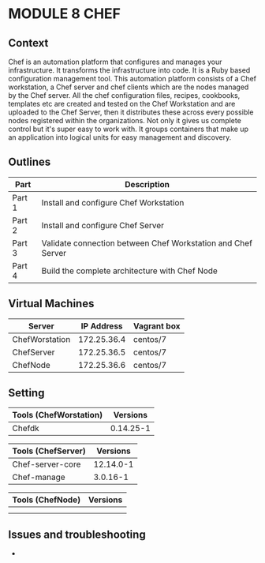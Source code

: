 # MODULE 8 CHEF

## Context

Chef is an automation platform that configures and manages your infrastructure. It transforms the infrastructure into code. It is a Ruby based configuration management tool. This automation platform consists of a Chef workstation, a Chef server and chef clients which are the nodes managed by the Chef server. All the chef configuration files, recipes, cookbooks, templates etc are created and tested on the Chef Workstation and are uploaded to the Chef Server, then it distributes these across every possible nodes registered within the organizations. Not only it gives us complete control but it's super easy to work with.
It groups containers that make up an application into logical units for easy management and discovery.



## Outlines

Part      | Description
----------|-------
Part 1    | Install and configure Chef Workstation
Part 2    | Install and configure Chef Server
Part 3    | Validate connection between Chef Workstation and Chef Server
Part 4    | Build the complete architecture with Chef Node 




## Virtual Machines



Server         | IP Address      |  Vagrant box
---------------|-----------------|---------------
ChefWorstation | 172.25.36.4     | centos/7
ChefServer     | 172.25.36.5     | centos/7
ChefNode       | 172.25.36.6     | centos/7


## Setting


Tools (ChefWorstation)    | Versions
--------------------------|-------
Chefdk                    | 0.14.25-1


Tools (ChefServer)        | Versions
--------------------------|-------
Chef-server-core          | 12.14.0-1
Chef-manage               | 3.0.16-1

Tools (ChefNode)          | Versions
--------------------------|-------
                          | 
                          | 



## Issues and troubleshooting

- 
